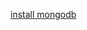 [install mongodb](https://docs.microsoft.com/en-us/windows/wsl/tutorials/wsl-database#install-mongodb)
